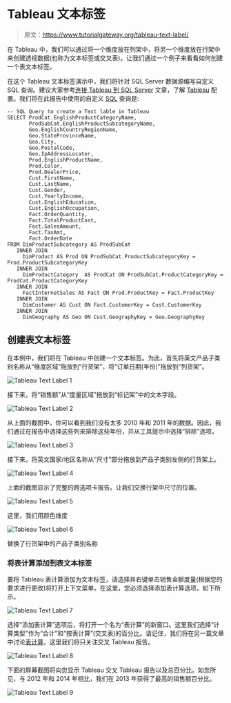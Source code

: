 # Tableau 文本标签

> 原文：<https://www.tutorialgateway.org/tableau-text-label/>

在 Tableau 中，我们可以通过将一个维度放在列架中，将另一个维度放在行架中来创建透视数据(也称为文本标签或交叉表)。让我们通过一个例子来看看如何创建一个表文本标签。

在这个 Tableau 文本标签演示中，我们将针对 SQL Server 数据源编写自定义 SQL 查询。建议大家参考[连接 Tableau 到 SQL Server](https://www.tutorialgateway.org/connecting-tableau-to-sql-server/) 文章，了解 [Tableau](https://www.tutorialgateway.org/tableau/) 配置。我们将在此报告中使用的自定义 [SQL](https://www.tutorialgateway.org/sql/) 查询是:

```
-- SQL Query to create a Text lable in Tableau
SELECT ProdCat.EnglishProductCategoryName, 
       ProdSubCat.EnglishProductSubcategoryName, 
       Geo.EnglishCountryRegionName, 
       Geo.StateProvinceName, 
       Geo.City, 
       Geo.PostalCode, 
       Geo.IpAddressLocator, 
       Prod.EnglishProductName, 
       Prod.Color, 
       Prod.DealerPrice, 
       Cust.FirstName, 
       Cust.LastName, 
       Cust.Gender, 
       Cust.YearlyIncome, 
       Cust.EnglishEducation, 
       Cust.EnglishOccupation, 
       Fact.OrderQuantity, 
       Fact.TotalProductCost, 
       Fact.SalesAmount, 
       Fact.TaxAmt, 
       Fact.OrderDate
FROM DimProductSubcategory AS ProdSubCat
   INNER JOIN
     DimProduct AS Prod ON ProdSubCat.ProductSubcategoryKey = Prod.ProductSubcategoryKey 
   INNER JOIN
     DimProductCategory  AS ProdCat ON ProdSubCat.ProductCategoryKey = ProdCat.ProductCategoryKey 
   INNER JOIN
     FactInternetSales AS Fact ON Prod.ProductKey = Fact.ProductKey 
   INNER JOIN
     DimCustomer AS Cust ON Fact.CustomerKey = Cust.CustomerKey
   INNER JOIN
     DimGeography AS Geo ON Cust.GeographyKey = Geo.GeographyKey
```

## 创建表文本标签

在本例中，我们将在 Tableau 中创建一个文本标签。为此，首先将英文产品子类别名称从“维度区域”拖放到“行货架”，将“订单日期(年份)”拖放到“列货架”。

![Tableau Text Label 1](img/1d82b436b77fa989eb1d1ce8f0bc8e74.png)

接下来，将“销售额”从“度量区域”拖放到“标记架”中的文本字段。

![Tableau Text Label 2](img/1a2816521cbbe8ecdf5cc0cb458d7aee.png)

从上面的截图中，你可以看到我们没有太多 2010 年和 2011 年的数据。因此，我们通过在报告中选择这些列来排除这些年份，并从工具提示中选择“排除”选项。

![Tableau Text Label 3](img/746b8cd164869d2771392d106e4ff6c8.png)

接下来，将英文国家/地区名称从“尺寸”部分拖放到产品子类别左侧的行货架上。

![Tableau Text Label 4](img/04836e98cbfb146bfb64e23de78fbff7.png)

上面的截图显示了完整的跨选项卡报告。让我们交换行架中尺寸的位置。

![Tableau Text Label 5](img/095450242ddcc3894812bb4e9bd3bcbe.png)

这里，我们用颜色维度

![Tableau Text Label 6](img/d9abacda4e793642019c43526bbccd57.png)

替换了行货架中的产品子类别名称

### 将表计算添加到表文本标签

要将 Tableau 表计算添加为文本标签，请选择并右键单击销售金额度量(根据您的要求进行更改)将打开上下文菜单。在这里，您必须选择添加表计算选项，如下所示。

![Tableau Text Label 7](img/6bb081e2b504c9a1b7cbf34a868adbd2.png)

选择“添加表计算”选项后，将打开一个名为“表计算”的新窗口。这里我们选择“计算类型”作为“合计”和“按表计算”(交叉表)的百分比。请记住，我们将在另一篇文章中讨论[表计算](https://www.tutorialgateway.org/tableau-table-calculations/)，这里我们将只关注交叉 Tableau 报告。

![Tableau Text Label 8](img/ac380387d87d1f6617e42faf80669f01.png)

下面的屏幕截图将向您显示 Tableau 交叉 Tableau 报告以及总百分比。如您所见，与 2012 年和 2014 年相比，我们在 2013 年获得了最高的销售额百分比。

![Tableau Text Label 9](img/28b978adfee3bac05c22669a17c60b06.png)
